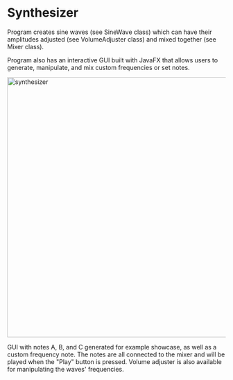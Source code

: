 # Synthesizer
Program creates sine waves (see SineWave class) which can have their amplitudes adjusted (see VolumeAdjuster class) and mixed together (see Mixer class).

Program also has an interactive GUI built with JavaFX that allows users to generate, manipulate, and mix custom frequencies or set notes. 


<img width="600" alt="synthesizer" src="https://github.com/SarahBateman22/Synthesizer/assets/142822160/313d2f29-7cde-49b7-8a0b-bc27b4130be6">

GUI with notes A, B, and C generated for example showcase, as well as a custom frequency note. The notes are all connected to the mixer and will be played when the "Play" button is pressed. Volume adjuster is also available for manipulating the waves' frequencies.
